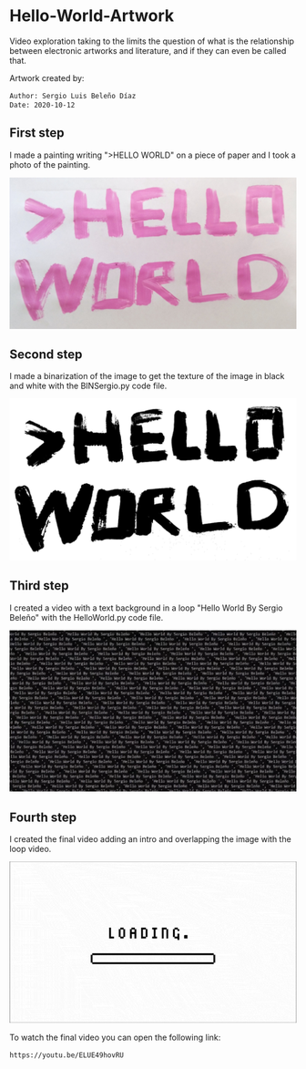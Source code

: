 # Hello-World-Artwork

Video exploration taking to the limits the question of what is the relationship between electronic artworks and literature, and if they can even be called that.

Artwork created by:

    Author: Sergio Luis Beleño Díaz
    Date: 2020-10-12

## First step

I made a painting writing ">HELLO WORLD" on a piece of paper and I took a photo of the painting.

<img src="Hellooo.jpg"/>

## Second step 

I made a binarization of the image to get the texture of the image in black and white with the BINSergio.py code file.

<img src="HelloWorld_HD.png"/>

## Third step

I created a video with a text background in a loop "Hello World By Sergio Beleño" with the HelloWorld.py code file.

<img src="Hello World.png"/>

## Fourth step

I created the final video adding an intro and overlapping the image with the loop video.

![](short_video.gif)

To watch the final video you can open the following link:

    https://youtu.be/ELUE49hovRU
